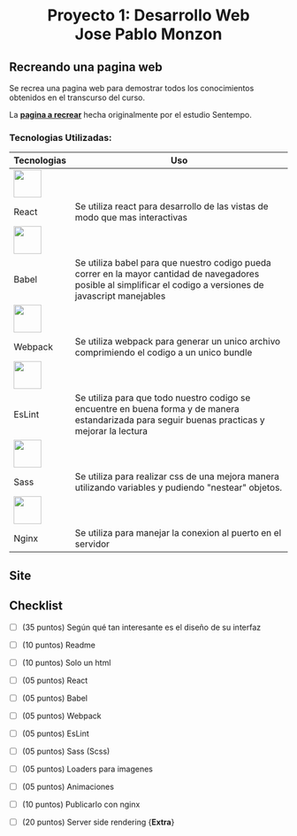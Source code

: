 <h1 align=center>
Proyecto 1: Desarrollo Web<br>
Jose Pablo Monzon
</h1>

## Recreando una pagina web
Se recrea una pagina web para demostrar todos los conocimientos obtenidos en el transcurso del curso.

La [**pagina a recrear**](https://www.frantoiocavalli.com/) hecha originalmente por el estudio Sentempo.

### Tecnologias Utilizadas:
|Tecnologias|Uso  |
|--|--|
|<img width='50' src="https://cdn.jsdelivr.net/gh/devicons/devicon/icons/react/react-original.svg" />
 React|Se utiliza react para desarrollo de las vistas de modo que mas interactivas|
|<img width='50' src="https://cdn.jsdelivr.net/gh/devicons/devicon/icons/babel/babel-original.svg" />
 Babel|Se utiliza babel para que nuestro codigo pueda correr en la mayor cantidad de navegadores posible al simplificar el codigo a versiones de javascript manejables|
|<img width='50' src="https://cdn.jsdelivr.net/gh/devicons/devicon/icons/webpack/webpack-original.svg" />
 Webpack|Se utiliza webpack para generar un unico archivo comprimiendo el codigo a un unico bundle|
|<img width='50' src="https://cdn.jsdelivr.net/gh/devicons/devicon/icons/eslint/eslint-original.svg" />
 EsLint|Se utiliza para que todo nuestro codigo se encuentre en buena forma y de manera estandarizada para seguir buenas practicas y mejorar la lectura|
|<img width='50' src="https://cdn.jsdelivr.net/gh/devicons/devicon/icons/sass/sass-original.svg" />
 Sass|Se utiliza para realizar css de una mejora manera utilizando variables y pudiendo "nestear" objetos.|
|<img width='50' src="https://cdn.jsdelivr.net/gh/devicons/devicon/icons/nginx/nginx-original.svg" />
 Nginx|Se utiliza para manejar la conexion al puerto en el servidor |

## Site




## Checklist

- [ ] (35 puntos) Según qué tan interesante es el diseño de su interfaz
- [ ] (10 puntos) Readme 
- [ ] (10 puntos) Solo un html
- [ ] (05 puntos) React
- [ ] (05 puntos) Babel
- [ ] (05 puntos) Webpack
- [ ] (05 puntos) EsLint
- [ ] (05 puntos) Sass (Scss)
- [ ] (05 puntos) Loaders para imagenes
- [ ] (05 puntos) Animaciones
- [ ] (10 puntos) Publicarlo con nginx
- [ ] (20 puntos) Server side rendering {**Extra**}

